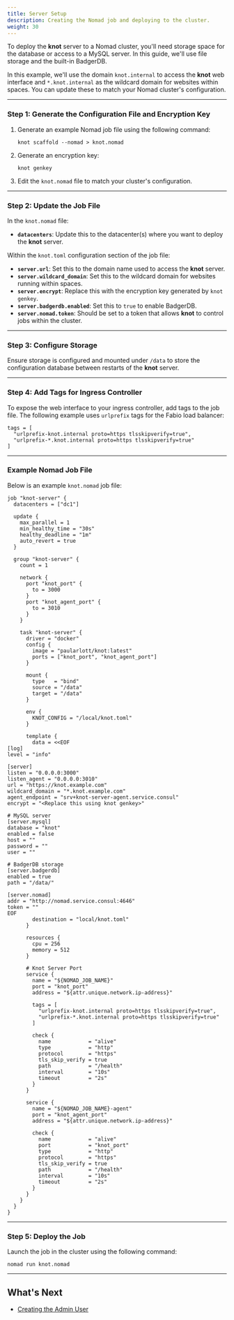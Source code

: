 ```yaml
---
title: Server Setup
description: Creating the Nomad job and deploying to the cluster.
weight: 30
---
```


To deploy the **knot** server to a Nomad cluster, you'll need storage space for the database or access to a MySQL server. In this guide, we'll use file storage and the built-in BadgerDB.

In this example, we'll use the domain `knot.internal` to access the **knot** web interface and `*.knot.internal` as the wildcard domain for websites within spaces. You can update these to match your Nomad cluster's configuration.

---

### Step 1: Generate the Configuration File and Encryption Key

1. Generate an example Nomad job file using the following command:

   ```shell
   knot scaffold --nomad > knot.nomad
   ```

2. Generate an encryption key:

   ```shell
   knot genkey
   ```

3. Edit the `knot.nomad` file to match your cluster's configuration.

---

### Step 2: Update the Job File

In the `knot.nomad` file:

- **`datacenters`**: Update this to the datacenter(s) where you want to deploy the **knot** server.

Within the `knot.toml` configuration section of the job file:

- **`server.url`**: Set this to the domain name used to access the **knot** server.
- **`server.wildcard_domain`**: Set this to the wildcard domain for websites running within spaces.
- **`server.encrypt`**: Replace this with the encryption key generated by `knot genkey`.
- **`server.badgerdb.enabled`**: Set this to `true` to enable BadgerDB.
- **`server.nomad.token`**: Should be set to a token that allows **knot** to control jobs within the cluster.

---

### Step 3: Configure Storage

Ensure storage is configured and mounted under `/data` to store the configuration database between restarts of the **knot** server.

---

### Step 4: Add Tags for Ingress Controller

To expose the web interface to your ingress controller, add tags to the job file. The following example uses `urlprefix` tags for the Fabio load balancer:

```hcl {filename="knot.nomad"}
tags = [
  "urlprefix-knot.internal proto=https tlsskipverify=true",
  "urlprefix-*.knot.internal proto=https tlsskipverify=true"
]
```

---

### Example Nomad Job File

Below is an example `knot.nomad` job file:

```hcl {filename="knot.nomad"}
job "knot-server" {
  datacenters = ["dc1"]

  update {
    max_parallel = 1
    min_healthy_time = "30s"
    healthy_deadline = "1m"
    auto_revert = true
  }

  group "knot-server" {
    count = 1

    network {
      port "knot_port" {
        to = 3000
      }
      port "knot_agent_port" {
        to = 3010
      }
    }

    task "knot-server" {
      driver = "docker"
      config {
        image = "paularlott/knot:latest"
        ports = ["knot_port", "knot_agent_port"]
      }

      mount {
        type   = "bind"
        source = "/data"
        target = "/data"
      }

      env {
        KNOT_CONFIG = "/local/knot.toml"
      }

      template {
        data = <<EOF
[log]
level = "info"

[server]
listen = "0.0.0.0:3000"
listen_agent = "0.0.0.0:3010"
url = "https://knot.example.com"
wildcard_domain = "*.knot.example.com"
agent_endpoint = "srv+knot-server-agent.service.consul"
encrypt = "<Replace this using knot genkey>"

# MySQL server
[server.mysql]
database = "knot"
enabled = false
host = ""
password = ""
user = ""

# BadgerDB storage
[server.badgerdb]
enabled = true
path = "/data/"

[server.nomad]
addr = "http://nomad.service.consul:4646"
token = ""
EOF
        destination = "local/knot.toml"
      }

      resources {
        cpu = 256
        memory = 512
      }

      # Knot Server Port
      service {
        name = "${NOMAD_JOB_NAME}"
        port = "knot_port"
        address = "${attr.unique.network.ip-address}"

        tags = [
          "urlprefix-knot.internal proto=https tlsskipverify=true",
          "urlprefix-*.knot.internal proto=https tlsskipverify=true"
        ]

        check {
          name            = "alive"
          type            = "http"
          protocol        = "https"
          tls_skip_verify = true
          path            = "/health"
          interval        = "10s"
          timeout         = "2s"
        }
      }

      service {
        name = "${NOMAD_JOB_NAME}-agent"
        port = "knot_agent_port"
        address = "${attr.unique.network.ip-address}"

        check {
          name            = "alive"
          port            = "knot_port"
          type            = "http"
          protocol        = "https"
          tls_skip_verify = true
          path            = "/health"
          interval        = "10s"
          timeout         = "2s"
        }
      }
    }
  }
}
```

---

### Step 5: Deploy the Job

Launch the job in the cluster using the following command:

```shell
nomad run knot.nomad
```

---

## What's Next

- [Creating the Admin User](../create-admin-user)
